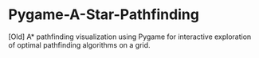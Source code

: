 # Pygame-A-Star-Pathfinding
[Old] A* pathfinding visualization using Pygame for interactive exploration of optimal pathfinding algorithms on a grid.
